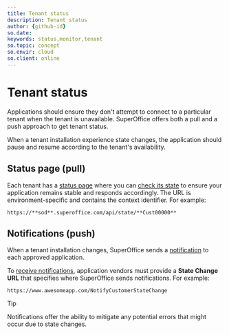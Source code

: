 ```yaml
---
title: Tenant status
description: Tenant status
author: {github-id}
so.date:
keywords: status,monitor,tenant
so.topic: concept
so.envir: cloud
so.client: online
---
```


# Tenant status

Applications should ensure they don't attempt to connect to a particular tenant when the tenant is unavailable. SuperOffice offers both a pull and a push approach to get tenant status.

When a tenant installation experience state changes, the application should pause and resume according to the tenant's availability.

## Status page (pull)

Each tenant has a [status page][2] where you can [check its state][1] to ensure your application remains stable and responds accordingly. The URL is environment-specific and contains the context identifier. For example:

`https://**sod**.superoffice.com/api/state/**Cust00000**`

## Notifications (push)

When a tenant installation changes, SuperOffice sends a [notification][3] to each approved application.

To [receive notifications][4], application vendors must provide a **State Change URL** that specifies where SuperOffice sends notifications. For example:

`https://www.awesomeapp.com/NotifyCustomerStateChange`

> [!TIP]
> Notifications offer the ability to mitigate any potential errors that might occur due to state changes.

<!-- Referenced links -->
[1]: check-status.md
[2]: status-page.md
[3]: notifications.md
[4]: get-notifications.md

